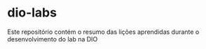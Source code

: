 # dio-labs
Este repositório contém o resumo das lições aprendidas durante o desenvolvimento do lab na DIO
